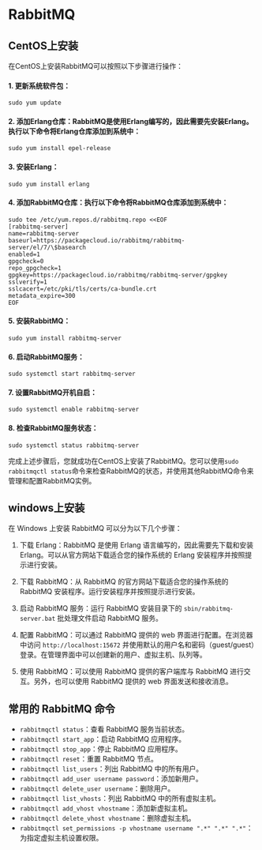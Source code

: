 # RabbitMQ


## CentOS上安装

在CentOS上安装RabbitMQ可以按照以下步骤进行操作：

#### 1. 更新系统软件包：
   ```
   sudo yum update
   ```

#### 2. 添加Erlang仓库：RabbitMQ是使用Erlang编写的，因此需要先安装Erlang。执行以下命令将Erlang仓库添加到系统中：
   ```
   sudo yum install epel-release
   ```

#### 3. 安装Erlang：
   ```
   sudo yum install erlang
   ```

#### 4. 添加RabbitMQ仓库：执行以下命令将RabbitMQ仓库添加到系统中：
   ```
   sudo tee /etc/yum.repos.d/rabbitmq.repo <<EOF
   [rabbitmq-server]
   name=rabbitmq-server
   baseurl=https://packagecloud.io/rabbitmq/rabbitmq-server/el/7/\$basearch
   enabled=1
   gpgcheck=0
   repo_gpgcheck=1
   gpgkey=https://packagecloud.io/rabbitmq/rabbitmq-server/gpgkey
   sslverify=1
   sslcacert=/etc/pki/tls/certs/ca-bundle.crt
   metadata_expire=300
   EOF
   ```

#### 5. 安装RabbitMQ：
   ```
   sudo yum install rabbitmq-server
   ```

#### 6. 启动RabbitMQ服务：
   ```
   sudo systemctl start rabbitmq-server
   ```

#### 7. 设置RabbitMQ开机自启：
   ```
   sudo systemctl enable rabbitmq-server
   ```

#### 8. 检查RabbitMQ服务状态：
   ```
   sudo systemctl status rabbitmq-server
   ```

完成上述步骤后，您就成功在CentOS上安装了RabbitMQ。您可以使用`sudo rabbitmqctl status`命令来检查RabbitMQ的状态，并使用其他RabbitMQ命令来管理和配置RabbitMQ实例。
 

## windows上安装

在 Windows 上安装 RabbitMQ 可以分为以下几个步骤：

1. 下载 Erlang：RabbitMQ 是使用 Erlang 语言编写的，因此需要先下载和安装 Erlang。可以从官方网站下载适合您的操作系统的 Erlang 安装程序并按照提示进行安装。

2. 下载 RabbitMQ：从 RabbitMQ 的官方网站下载适合您的操作系统的 RabbitMQ 安装程序。运行安装程序并按照提示进行安装。

3. 启动 RabbitMQ 服务：运行 RabbitMQ 安装目录下的 `sbin/rabbitmq-server.bat` 批处理文件启动 RabbitMQ 服务。

4. 配置 RabbitMQ：可以通过 RabbitMQ 提供的 web 界面进行配置。在浏览器中访问 `http://localhost:15672` 并使用默认的用户名和密码（guest/guest）登录。在管理界面中可以创建新的用户、虚拟主机、队列等。

5. 使用 RabbitMQ：可以使用 RabbitMQ 提供的客户端库与 RabbitMQ 进行交互。另外，也可以使用 RabbitMQ 提供的 web 界面发送和接收消息。

## 常用的 RabbitMQ 命令

- `rabbitmqctl status`：查看 RabbitMQ 服务当前状态。
- `rabbitmqctl start_app`：启动 RabbitMQ 应用程序。
- `rabbitmqctl stop_app`：停止 RabbitMQ 应用程序。
- `rabbitmqctl reset`：重置 RabbitMQ 节点。
- `rabbitmqctl list_users`：列出 RabbitMQ 中的所有用户。
- `rabbitmqctl add_user username password`：添加新用户。
- `rabbitmqctl delete_user username`：删除用户。
- `rabbitmqctl list_vhosts`：列出 RabbitMQ 中的所有虚拟主机。
- `rabbitmqctl add_vhost vhostname`：添加新虚拟主机。
- `rabbitmqctl delete_vhost vhostname`：删除虚拟主机。
- `rabbitmqctl set_permissions -p vhostname username ".*" ".*" ".*"`：为指定虚拟主机设置权限。

 